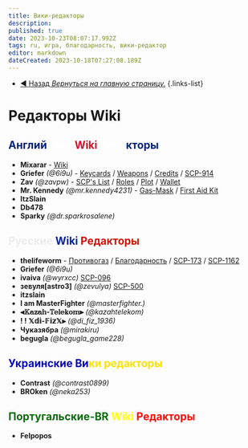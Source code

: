 ```yaml
---
title: Вики-редакторы
description: 
published: true
date: 2023-10-23T08:07:17.992Z
tags: ru, игра, благодарность, вики-редактор
editor: markdown
dateCreated: 2023-10-18T07:27:08.189Z
---
```


- [:arrow_backward: Назад *Вернуться на главную страницу.*](/ru/home)
{.links-list}
# Редакторы Wiki
## <font color="#00247d">Англий</font><font color="#ffffff">ские</font> <font color="#d1132c">Wiki</font> <font color="#ffffff">Реда</font><font color="#08249f"></font><font color="#00247d">кторы</font>
- **Mixarar** - [Wiki](https://wiki.scpcbm.com/home)
- **Griefer** *(@6i9u)* - [Keycards](https://wiki.scpcbm.com/en/game/items/Keycards) / [Weapons](/en/game/weapons) / [Credits](/en/home#credits) / [SCP-914](/en/game/rooms/scp914)
- **Zav** *(@zavpw)* - [SCP's List](https://wiki.scpcbm.com/en/game/scps) / [Roles](https://wiki.scpcbm.com/en/game/jobs) /  [Plot](https://wiki.scpcbm.com/en/game/plot) / [Wallet](/en/game/items/Wallet)
- **Mr. Kennedy** *(@mr.kennedy4231)* - [Gas-Mask](https://wiki.scpcbm.com/en/game/items/gas-mask) / [First Aid Kit](/en/game/items/first-aid-kit)
- **ItzSlain** 
- **Db478**
- **Sparky** *(@dr.sparkrosalene)*
## <font color="#ececec">Русские</font> <font color="#08249f">Wiki</font> <font color="#d01303">Редакторы</font>
- **thelifeworm** - [Противогаз](https://wiki.scpcbm.com/ru/game/items/gas-mask) / [Благодарность](https://wiki.scpcbm.com/ru/home#благодарность) / [SCP-173](https://wiki.scpcbm.com/ru/game/scps/173) / [SCP-1162](https://wiki.scpcbm.com/ru/game/scps/1162)
- **Griefer** *(@6i9u)*
- **ivaiva** *(@wyrxcc)* [SCP-096](https://wiki.scpcbm.com/ru/game/scps/096)
- **зевуля[astro3]** *(@zevulya)* [SCP-500](https://wiki.scpcbm.com/ru/game/scps/500)
- **itzslain**
- **I am MasterFighter** *(@masterfighter.)*
- **⫷𝕂𝕒𝕫𝕒𝕙-𝕋𝕖𝕝𝕖𝕜𝕠𝕞⫸** *(@kazahtelekom)*
- **! ! 𝕏𝕕𝕚-𝔽𝕚𝕫𝕏⫸** *(@di_fiz_1936)*
- **Чуказябра** *(@mirakiru)*
- **begugla** *(@begugla_game228)*
## <font color="#0402b6">Украинские Ви</font><font color="#fce100">ки редакторы</font>
- **Contrast** *(@contrast0899)*
- **BROken** *(@neka253)*
## <font color="#086b08">Португальские-BR</font> <font color="#ffff08">Wiki</font> <font color="#ff0808">Редакторы</font>
- **Felpopos**